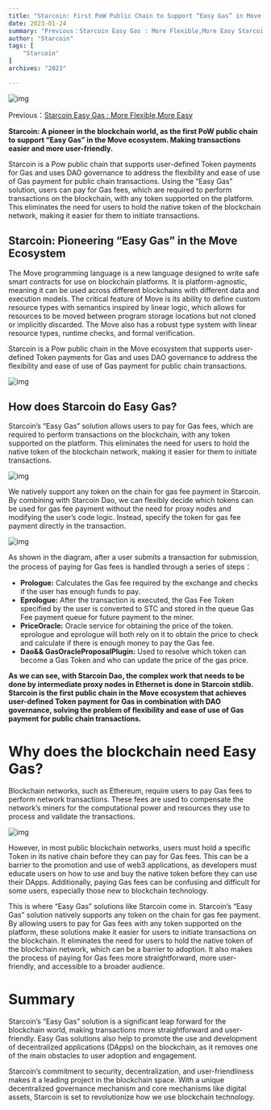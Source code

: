 ```yaml
---
title: "Starcoin: First PoW Public Chain to Support “Easy Gas” in Move Ecosystem"
date: 2023-01-24
summary: "Previous：Starcoin Easy Gas : More Flexible,More Easy Starcoin: A pioneer in the blockchain world, as the first PoW public chain to..."
author: "Starcoin"
tags: [
    "Starcoin"
]
archives: "2023"

---
```


![img](https://miro.medium.com/max/1400/1*to2FkMUPZKj-y7bg88CM5g.jpeg)

Previous：[Starcoin Easy Gas : More Flexible,More Easy](https://starcoin.medium.com/starcoin-easy-gas-more-flexible-more-easy-f242d7fb96b5)

**Starcoin: A pioneer in the blockchain world, as the first PoW public chain to support “Easy Gas” in the Move ecosystem. Making transactions easier and more user-friendly.**

Starcoin is a Pow public chain that supports user-defined Token payments for Gas and uses DAO governance to address the flexibility and ease of use of Gas payment for public chain transactions. Using the “Easy Gas” solution, users can pay for Gas fees, which are required to perform transactions on the blockchain, with any token supported on the platform. This eliminates the need for users to hold the native token of the blockchain network, making it easier for them to initiate transactions.

## Starcoin: Pioneering “Easy Gas” in the Move Ecosystem

The Move programming language is a new language designed to write safe smart contracts for use on blockchain platforms. It is platform-agnostic, meaning it can be used across different blockchains with different data and execution models. The critical feature of Move is its ability to define custom resource types with semantics inspired by linear logic, which allows for resources to be moved between program storage locations but not cloned or implicitly discarded. The Move also has a robust type system with linear resource types, runtime checks, and formal verification.

Starcoin is a Pow public chain in the Move ecosystem that supports user-defined Token payments for Gas and uses DAO governance to address the flexibility and ease of use of Gas payment for public chain transactions.

![img](https://miro.medium.com/max/1400/1*dchSgYpDtcBnlSYRXzFG6g.jpeg)

## How does Starcoin do Easy Gas?

Starcoin’s “Easy Gas” solution allows users to pay for Gas fees, which are required to perform transactions on the blockchain, with any token supported on the platform. This eliminates the need for users to hold the native token of the blockchain network, making it easier for them to initiate transactions.

![img](https://miro.medium.com/max/1400/1*txCAUHi8aHjPzjwqbQYaLg.jpeg)

We natively support any token on the chain for gas fee payment in Starcoin. By combining with Starcoin Dao, we can flexibly decide which tokens can be used for gas fee payment without the need for proxy nodes and modifying the user’s code logic. Instead, specify the token for gas fee payment directly in the transaction.

![img](https://miro.medium.com/max/1400/1*SSzclKiRS4nGOLvRuth5bg.jpeg)

As shown in the diagram, after a user submits a transaction for submission, the process of paying for Gas fees is handled through a series of steps：

- **Prologue:** Calculates the Gas fee required by the exchange and checks if the user has enough funds to pay.
- **Eprologue:** After the transaction is executed, the Gas Fee Token specified by the user is converted to STC and stored in the queue Gas Fee payment queue for future payment to the miner.
- **PriceOracle:** Oracle service for obtaining the price of the token. eprologue and eprologue will both rely on it to obtain the price to check and calculate if there is enough money to pay the Gas fee.
- **Dao&& GasOracleProposalPlugin:** Used to resolve which token can become a Gas Token and who can update the price of the gas price.

**As we can see, with Starcoin Dao, the complex work that needs to be done by intermediate proxy nodes in Ethernet is done in Starcoin stdlib. Starcoin is the first public chain in the Move ecosystem that achieves user-defined Token payment for Gas in combination with DAO governance, solving the problem of flexibility and ease of use of Gas payment for public chain transactions.**

# Why does the blockchain need Easy Gas?

Blockchain networks, such as Ethereum, require users to pay Gas fees to perform network transactions. These fees are used to compensate the network’s miners for the computational power and resources they use to process and validate the transactions.

![img](https://miro.medium.com/max/1400/1*Y9K6pew1QoHDXx9NKw74MQ.jpeg)

However, in most public blockchain networks, users must hold a specific Token in its native chain before they can pay for Gas fees. This can be a barrier to the promotion and use of web3 applications, as developers must educate users on how to use and buy the native token before they can use their DApps. Additionally, paying Gas fees can be confusing and difficult for some users, especially those new to blockchain technology.

This is where “Easy Gas” solutions like Starcoin come in. Starcoin’s “Easy Gas” solution natively supports any token on the chain for gas fee payment. By allowing users to pay for Gas fees with any token supported on the platform, these solutions make it easier for users to initiate transactions on the blockchain. It eliminates the need for users to hold the native token of the blockchain network, which can be a barrier to adoption. It also makes the process of paying for Gas fees more straightforward, more user-friendly, and accessible to a broader audience.

# Summary

Starcoin’s “Easy Gas” solution is a significant leap forward for the blockchain world, making transactions more straightforward and user-friendly. Easy Gas solutions also help to promote the use and development of decentralized applications (DApps) on the blockchain, as it removes one of the main obstacles to user adoption and engagement.

Starcoin’s commitment to security, decentralization, and user-friendliness makes it a leading project in the blockchain space. With a unique decentralized governance mechanism and core mechanisms like digital assets, Starcoin is set to revolutionize how we use blockchain technology.